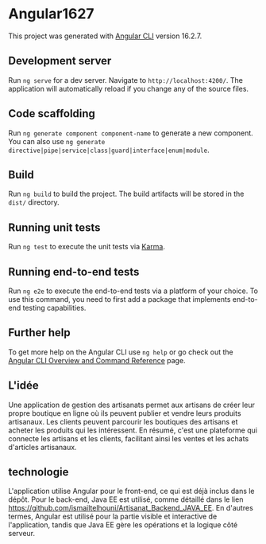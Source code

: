 # Angular1627

This project was generated with [Angular CLI](https://github.com/angular/angular-cli) version 16.2.7.

## Development server

Run `ng serve` for a dev server. Navigate to `http://localhost:4200/`. The application will automatically reload if you change any of the source files.

## Code scaffolding

Run `ng generate component component-name` to generate a new component. You can also use `ng generate directive|pipe|service|class|guard|interface|enum|module`.

## Build

Run `ng build` to build the project. The build artifacts will be stored in the `dist/` directory.

## Running unit tests

Run `ng test` to execute the unit tests via [Karma](https://karma-runner.github.io).

## Running end-to-end tests

Run `ng e2e` to execute the end-to-end tests via a platform of your choice. To use this command, you need to first add a package that implements end-to-end testing capabilities.

## Further help

To get more help on the Angular CLI use `ng help` or go check out the [Angular CLI Overview and Command Reference](https://angular.io/cli) page.


## L'idée

Une application de gestion des artisanats permet aux artisans de créer leur propre boutique en ligne où ils peuvent publier et vendre leurs produits artisanaux. Les clients peuvent parcourir les boutiques des artisans et acheter les produits qui les intéressent. En résumé, c'est une plateforme qui connecte les artisans et les clients, facilitant ainsi les ventes et les achats d'articles artisanaux.

## technologie

L'application utilise Angular pour le front-end, ce qui est déjà inclus dans le dépôt. Pour le back-end, Java EE est utilisé, comme détaillé dans le lien https://github.com/ismailtelhouni/Artisanat_Backend_JAVA_EE. En d'autres termes, Angular est utilisé pour la partie visible et interactive de l'application, tandis que Java EE gère les opérations et la logique côté serveur.
